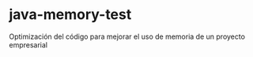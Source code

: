 # java-memory-test
Optimización del código para mejorar el uso de memoria de un proyecto empresarial
